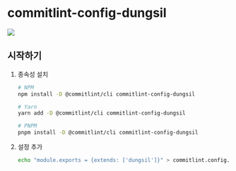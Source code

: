 # commitlint-config-dungsil
[![][BADGE_PRESET_COMMITLINT]][LINK_PRESET_COMMITLINT]

## 시작하기
1. 종속성 설치
    ```bash
   # NPM
    npm install -D @commitlint/cli commitlint-config-dungsil
    ```
   ```bash
   # Yarn
   yarn add -D @commitlint/cli commitlint-config-dungsil
   ```
   ```bash
   # PNPM
   pnpm install -D @commitlint/cli commitlint-config-dungsil
   ```
2. 설정 추가
    ```bash
    echo "module.exports = {extends: ['dungsil']}" > commitlint.config.js
    ```

[BADGE_PRESET_COMMITLINT]: https://img.shields.io/npm/v/commitlint-config-dungsil?label=commitlint-config-dungsil&style=flat-square
[LINK_PRESET_COMMITLINT]: https://www.npmjs.com/package/commitlint-config-dungsil
